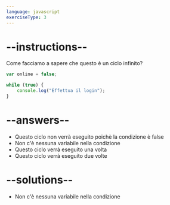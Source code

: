 ```yaml
---
language: javascript
exerciseType: 3
---
```


# --instructions--

Come facciamo a sapere che questo è un ciclo infinito?
```javascript
var online = false;

while (true) {
    console.log("Effettua il login");
}
```

# --answers--

- Questo ciclo non verrà eseguito poichè la condizione è false
- Non c'è nessuna variabile nella condizione
- Questo ciclo verrà eseguito una volta
- Questo ciclo verrà eseguito due volte

# --solutions--

- Non c'è nessuna variabile nella condizione
